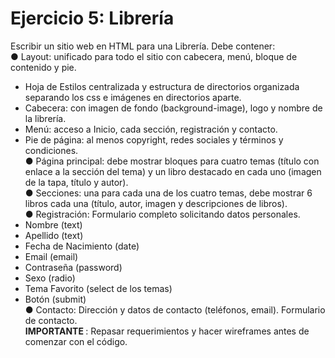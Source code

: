 # Ejercicio 5: Librería
Escribir un sitio web en HTML para una Librería. Debe contener: <br>
● Layout: unificado para todo el sitio con cabecera, menú, bloque de contenido y pie.
- Hoja de Estilos centralizada y estructura de directorios organizada separando los css e imágenes en directorios aparte. <br>
- Cabecera: con imagen de fondo (background-image), logo y nombre de la librería. <br>
- Menú: acceso a Inicio, cada sección, registración y contacto. <br>
- Pie de página: al menos copyright, redes sociales y términos y condiciones. <br>
● Página principal: debe mostrar bloques para cuatro temas (título con enlace a la sección del tema) y un libro destacado en cada uno 
(imagen de la tapa, título y autor). <br>
● Secciones: una para cada una de los cuatro temas, debe mostrar 6 libros cada una (título, autor, imagen y descripciones de libros). <br>
● Registración: Formulario completo solicitando datos personales. <br>
- Nombre (text) <br> 
- Apellido (text) <br>
- Fecha de Nacimiento (date) <br>
- Email (email) <br>
- Contraseña (password) <br>
- Sexo (radio) <br>
- Tema Favorito (select de los temas) <br>
- Botón (submit) <br>
● Contacto: Dirección y datos de contacto (teléfonos, email). Formulario de contacto. <br>
<b> IMPORTANTE </b>: Repasar requerimientos y hacer wireframes antes de comenzar con el código.
